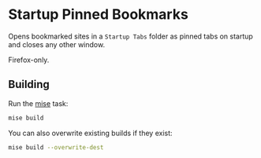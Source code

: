 # Startup Pinned Bookmarks
Opens bookmarked sites in a `Startup Tabs` folder as pinned tabs on startup and closes any other window. 

Firefox-only.

## Building
Run the [mise](https://mise.jdx.dev/) task:

```sh
mise build
```

You can also overwrite existing builds if they exist:
``` sh
mise build --overwrite-dest
```
